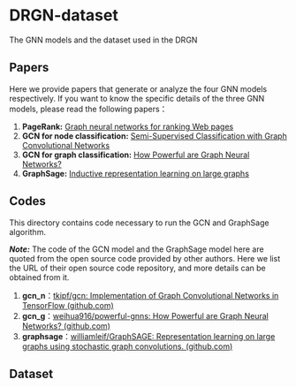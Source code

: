 # DRGN-dataset
The GNN models and the dataset used in the DRGN

## Papers

Here we provide papers that generate or analyze the four GNN models respectively. If you want to know the specific details of the three GNN models, please read the following papers：

1. **PageRank:**  [Graph neural networks for ranking Web pages](https://doi.org/10.1109/WI.2005.67)
2. **GCN for node classification:**  [Semi-Supervised Classification with Graph Convolutional Networks](https://doi.org/10.48550/arXiv.1609.02907)
3. **GCN for graph classification:**  [How Powerful are Graph Neural Networks?](https://doi.org/10.48550/arXiv.1810.00826)
4. **GraphSage:** [Inductive representation learning on large graphs ](https://dl.acm.org/doi/abs/10.5555/3294771.3294869)

## Codes

This directory contains code necessary to run the GCN and GraphSage algorithm.

***Note:*** The code of the GCN model and the GraphSage model here are quoted from the open source code provided by other authors. Here we list the URL of their open source code repository, and more details can be obtained from it.

1. **gcn_n**：[tkipf/gcn: Implementation of Graph Convolutional Networks in TensorFlow (github.com)](https://github.com/tkipf/gcn)
2. **gcn_g**：[weihua916/powerful-gnns: How Powerful are Graph Neural Networks? (github.com)](https://github.com/weihua916/powerful-gnns)
3. **graphsage**：[williamleif/GraphSAGE: Representation learning on large graphs using stochastic graph convolutions. (github.com)](https://github.com/williamleif/GraphSAGE)

## Dataset
